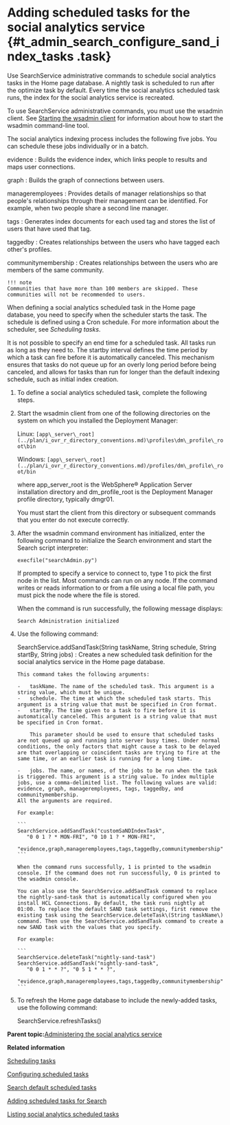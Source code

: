 # Adding scheduled tasks for the social analytics service {#t_admin_search_configure_sand_index_tasks .task}

Use SearchService administrative commands to schedule social analytics tasks in the Home page database. A nightly task is scheduled to run after the optimize task by default. Every time the social analytics scheduled task runs, the index for the social analytics service is recreated.

To use SearchService administrative commands, you must use the wsadmin client. See [Starting the wsadmin client](t_admin_wsadmin_starting.md) for information about how to start the wsadmin command-line tool.

The social analytics indexing process includes the following five jobs. You can schedule these jobs individually or in a batch.

evidence
:   Builds the evidence index, which links people to results and maps user connections.

graph
:   Builds the graph of connections between users.

manageremployees
:   Provides details of manager relationships so that people's relationships through their management can be identified. For example, when two people share a second line manager.

tags
:   Generates index documents for each used tag and stores the list of users that have used that tag.

taggedby
:   Creates relationships between the users who have tagged each other's profiles.

communitymembership
:   Creates relationships between the users who are members of the same community.

    !!! note
    Communities that have more than 100 members are skipped. These communities will not be recommended to users.

When defining a social analytics scheduled task in the Home page database, you need to specify when the scheduler starts the task. The schedule is defined using a Cron schedule. For more information about the scheduler, see *Scheduling tasks*.

It is not possible to specify an end time for a scheduled task. All tasks run as long as they need to. The startby interval defines the time period by which a task can fire before it is automatically canceled. This mechanism ensures that tasks do not queue up for an overly long period before being canceled, and allows for tasks than run for longer than the default indexing schedule, such as initial index creation.

1.  To define a social analytics scheduled task, complete the following steps.
2.  Start the wsadmin client from one of the following directories on the system on which you installed the Deployment Manager:

    Linux: `[app\_server\_root](../plan/i_ovr_r_directory_conventions.md)\profiles\dm\_profile\_root\bin`

    Windows: `[app\_server\_root](../plan/i_ovr_r_directory_conventions.md)/profiles/dm\_profile\_root/bin`

    where app\_server\_root is the WebSphere® Application Server installation directory and dm\_profile\_root is the Deployment Manager profile directory, typically dmgr01.

    You must start the client from this directory or subsequent commands that you enter do not execute correctly.

3.  After the wsadmin command environment has initialized, enter the following command to initialize the Search environment and start the Search script interpreter:

    ```
    execfile("searchAdmin.py")
    ```

    If prompted to specify a service to connect to, type 1 to pick the first node in the list. Most commands can run on any node. If the command writes or reads information to or from a file using a local file path, you must pick the node where the file is stored.

    When the command is run successfully, the following message displays:

    ```
    Search Administration initialized
    ```

4.  Use the following command:

    SearchService.addSandTask\(String taskName, String schedule, String startBy, String jobs\)
    :   Creates a new scheduled task definition for the social analytics service in the Home page database.

        This command takes the following arguments:

        -   taskName. The name of the scheduled task. This argument is a string value, which must be unique.
        -   schedule. The time at which the scheduled task starts. This argument is a string value that must be specified in Cron format.
        -   startBy. The time given to a task to fire before it is automatically canceled. This argument is a string value that must be specified in Cron format.

            This parameter should be used to ensure that scheduled tasks are not queued up and running into server busy times. Under normal conditions, the only factors that might cause a task to be delayed are that overlapping or coincident tasks are trying to fire at the same time, or an earlier task is running for a long time.

        -   jobs. The name, or names, of the jobs to be run when the task is triggered. This argument is a string value. To index multiple jobs, use a comma-delimited list. The following values are valid: evidence, graph, manageremployees, tags, taggedby, and communitymembership.
        All the arguments are required.

        For example:

        ```
        SearchService.addSandTask("customSaNDIndexTask",
           "0 0 1 ? * MON-FRI", "0 10 1 ? * MON-FRI",
           "evidence,graph,manageremployees,tags,taggedby,communitymembership")
        ```

        When the command runs successfully, 1 is printed to the wsadmin console. If the command does not run successfully, 0 is printed to the wsadmin console.

        You can also use the SearchService.addSandTask command to replace the nightly-sand-task that is automatically configured when you install HCL Connections. By default, the task runs nightly at 01:00. To replace the default SAND task settings, first remove the existing task using the SearchService.deleteTask\(String taskName\) command. Then use the SearchService.addSandTask command to create a new SAND task with the values that you specify.

        For example:

        ```
        SearchService.deleteTask("nightly-sand-task")
        SearchService.addSandTask("nightly-sand-task",
           "0 0 1 * * ?", "0 5 1 * * ?", 
           "evidence,graph,manageremployees,tags,taggedby,communitymembership")
        ```

5.  To refresh the Home page database to include the newly-added tasks, use the following command:

    SearchService.refreshTasks\(\)


**Parent topic:**[Administering the social analytics service](../admin/c_admin_search_sand_indexing_tasks.md)

**Related information**  


[Scheduling tasks](../admin/c_admin_common_was_scheduler.md)

[Configuring scheduled tasks](../admin/c_admin_search_configure_scheduled_tasks.md)

[Search default scheduled tasks](../admin/r_admin_search_default_indexing_tasks.md)

[Adding scheduled tasks for Search](../admin/t_admin_search_configure_index_tasks.md)

[Listing social analytics scheduled tasks](../admin/t_admin_search_list_sand_tasks.md)

